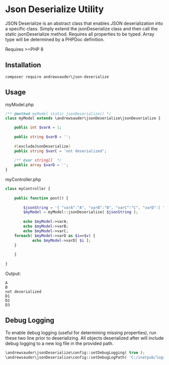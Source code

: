 # Json Deserialize Utility

JSON Deserialize is an abstract class that enables JSON deserialization into a specific class. Simply extend the jsonDeserialize class and then call the static jsonDeserialize method. Requires all properties to be typed. Array type will be
determined by a PHPDoc definition.

Requires &gt;=PHP 8

## Installation
`composer require andrewsauder\json-deserialize`

## Usage

myModel.php

```php
/** @method myModel static jsonDeserialize() */
class myModel extends \andrewsauder\jsonDeserialize\jsonDeserialize {

	public int $varA = 1;
	
	public string $varB = '';
	
	#[excludeJsonDeserialize]
	public string $varC = 'not deserialized';
	
	/** @var string[]  */
	public array $varD = '';
}
```

myController.php

```php
class myController {
    
    public function post() {
        
        $jsonString = '{ "varA":"A", "varB":"B", "varC":"C", "varD":[ "D1", "D2", "D3" ] }';
        $myModel = myModel::jsonDeserialize( $jsonString );
        
        echo $myModel->varA;
        echo $myModel->varB;
        echo $myModel->varC;
	foreach( $myModel->varD as $i=>$v) {
        	echo $myModel->varD[ $i ];
	}
      
    }
    
}
```

Output:

```
A
B
not deserialized
D1
D2
D3
```

## Debug Logging

To enable debug logging (useful for determining missing properties), run these two line prior to deserializing. All objects deserialized after will include debug logging to a new log file in the provided path.

```php
\andrewsauder\jsonDeserialize\config::setDebugLogging( true );
\andrewsauder\jsonDeserialize\config::setDebugLogPath( 'C:/inetpub/logs' );
```